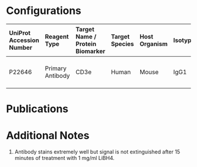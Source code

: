 # Configurations

| UniProt Accession Number   | Reagent Type     | Target Name / Protein Biomarker   | Target Species   | Host Organism   | Isotype   | Clonality   | Vendor   | Catalog Number   | Conjugate             | RRID   | Availability   | Method                 | Tissue Preservation               | Target Tissue   | Tissue State   | Detergent         | Antigen Retrieval Conditions   | Dye Inactivation Conditions   | Recommend   | Agree               | Disagree   | Contributor         | Notes       |
|:---------------------------|:-----------------|:----------------------------------|:-----------------|:----------------|:----------|:------------|:---------|:-----------------|:----------------------|:-------|:---------------|:-----------------------|:----------------------------------|:----------------|:---------------|:------------------|:-------------------------------|:------------------------------|:------------|:--------------------|:-----------|:--------------------|:------------|
| P22646                     | Primary Antibody | CD3e                              | Human            | Mouse           | IgG1      | UCHT1       | Bio-Rad  | MCA463SBV670     | StarBright Violet 670 | NA     | Stock          | Multiplexed 2D Imaging | 1:4 Cytofix/Cytoperm Fixed Frozen | Lymph Node      | NA             | 0.3% Triton-X-100 | NA                             | NA                            | Yes         | 0000-0002-0835-911X | NA         | 0000-0002-0835-911X | [1](#notes) |

# Publications



# Additional Notes

<a name="notes"></a>
1. Antibody stains extremely well but signal is not extinguished after 15 minutes of treatment with 1 mg/ml LiBH4.
